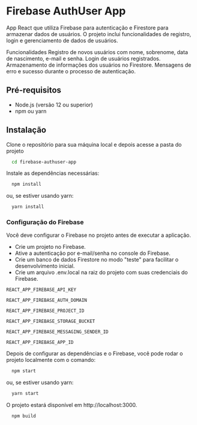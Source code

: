 # Firebase AuthUser App

App React que utiliza Firebase para autenticação e Firestore para armazenar dados de usuários. O projeto inclui funcionalidades de registro, login e gerenciamento de dados de usuários.

Funcionalidades
Registro de novos usuários com nome, sobrenome, data de nascimento, e-mail e senha.
Login de usuários registrados.
Armazenamento de informações dos usuários no Firestore.
Mensagens de erro e sucesso durante o processo de autenticação.

## Pré-requisitos

* Node.js (versão 12 ou superior)
* npm ou yarn

## Instalação

    
Clone o repositório para sua máquina local e depois acesse a pasta do projeto

```bash
  cd firebase-authuser-app
```

Instale as dependências necessárias:

```bash
  npm install
```
ou, se estiver usando yarn:

```bash
  yarn install
```

### Configuração do Firebase
Você deve configurar o Firebase no projeto antes de executar a aplicação.

* Crie um projeto no Firebase.
* Ative a autenticação por e-mail/senha no console do Firebase.
* Crie um banco de dados Firestore no modo "teste" para facilitar o desenvolvimento inicial.
* Crie um arquivo .env.local na raiz do projeto com suas credenciais do Firebase.

`REACT_APP_FIREBASE_API_KEY`

`REACT_APP_FIREBASE_AUTH_DOMAIN`

`REACT_APP_FIREBASE_PROJECT_ID`

`REACT_APP_FIREBASE_STORAGE_BUCKET`

`REACT_APP_FIREBASE_MESSAGING_SENDER_ID`

`REACT_APP_FIREBASE_APP_ID`

Depois de configurar as dependências e o Firebase, você pode rodar o projeto localmente com o comando:

```bash
  npm start
```
ou, se estiver usando yarn:

```bash
  yarn start
```
O projeto estará disponível em http://localhost:3000.

```bash
  npm build
```
